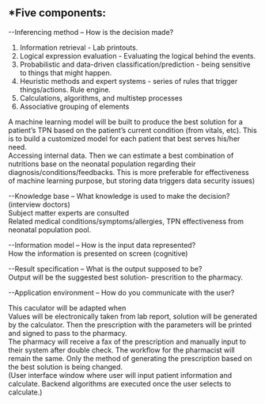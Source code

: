 *Five components:  
-  
--Inferencing method – How is the decision made?    
1. Information retrieval	- Lab printouts.   
2. Logical expression evaluation - Evaluating the logical behind the events.  
3. Probabilistic and data-driven classification/prediction - being sensitive to things that might happen.  
4. Heuristic methods and expert systems - series of rules that trigger things/actions. Rule engine.   
5. Calculations, algorithms, and multistep processes	  
6. Associative grouping of elements  

A machine learning model will be built to produce the best solution for a patient’s TPN based on the patient’s current condition (from vitals, etc). This is to build a customized model for each patient that best serves his/her need.  
Accessing internal data. Then we can estimate a best combination of nutritions base on the neonatal population regarding their diagnosis/conditions/feedbacks. This is more preferable for effectiveness of machine learning purpose, but storing data triggers data security issues)    

--Knowledge base – What knowledge is used to make the decision? (interview doctors)  
Subject matter experts are consulted  
Related medical conditions/symptoms/allergies, TPN effectiveness from neonatal population pool.  
        	
--Information model – How is the input data represented?	  
How the information is presented on screen (cognitive)          
	
 
--Result specification – What is the output supposed to be?            	
Output will be the suggested best solution- prescrition to the pharmacy.  
 
--Application environment – How do you communicate with the user?  

This caculator will be adapted when   
Values will be electronically taken from lab report, solution will be generated by the calculator. Then the prescription with the parameters will be printed and signed to pass to the pharmacy.  
The pharmacy will receive a fax of the prescription and manually input to their system after double check. The workflow for the pharmacist will remain the same. Only the method of generating the prescription based on the best solution is being changed.   
(User interface window where user will input patient information and calculate. Backend algorithms are executed once the user selects to calculate.)  
 

